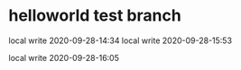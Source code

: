 # helloworld test branch
local write 2020-09-28-14:34
local write 2020-09-28-15:53

local write 2020-09-28-16:05
